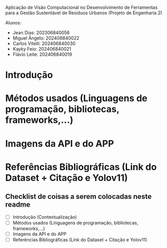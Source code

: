 Aplicação de Visão Computacional no Desenvolvimento de Ferramentas para a Gestão Sustentável de Resíduos Urbanos (Projeto de Engenharia 2)

Alunos: 
- Jean Dias: 202306840056
- Miguel Ângelo: 202406840022
- Carlos Vitelli: 202406840030
- Kayky Feio: 202406840021
- Flávio Leite: 202406840019

# Introdução 

# Métodos usados (Linguagens de programação, bibliotecas, frameworks,...)

# Imagens da API e do APP

# Referências Bibliográficas (Link do Dataset + Citação e Yolov11)


## Checklist de coisas a serem colocadas neste readme

- [ ] Introdução (Contextualização)
- [ ] Métodos usados (Linguagens de programação, bibliotecas, frameworks,...)
- [ ] Imagens da API e do APP
- [ ] Referências Bibliográficas (Link do Dataset + Citação e Yolov11)
